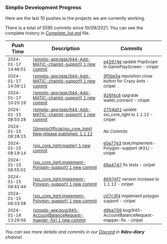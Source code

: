 
### Simplio Development Progress

Here are the last 10 pushes to the projects we are currently working.

There is a total of 5595 commits since 10/09/2021. You can see the complete history in
 [Complete_list.md](Complete_list.md) file.

| Push Time | Description | Commits |
| --- | --- | --- |
| <sub>2024-01-17 14:46:51</sub> | <sub>[[simplio-app:task/944-Add-MATIC-chainId-support] 1 new commit](https://github.com/SimplioOfficial/simplio-app/commit/e43974e0f6990bae091e07aa5c7c0369bff39917)</sub> | <sub>[e43974e](https://github.com/SimplioOfficial/simplio-app/commit/e43974e0f6990bae091e07aa5c7c0369bff39917) update PopScope in GamePlayScreen - ciripel</sub> |
| <sub>2024-01-17 14:36:11</sub> | <sub>[[simplio-app:task/944-Add-MATIC-chainId-support] 1 new commit](https://github.com/SimplioOfficial/simplio-app/commit/9f5be5a86f170439515c55bb46f710fa79eabbed)</sub> | <sub>[9f5be5a](https://github.com/SimplioOfficial/simplio-app/commit/9f5be5a86f170439515c55bb46f710fa79eabbed) reposition close button for Crazy Ants - ciripel</sub> |
| <sub>2024-01-17 10:20:19</sub> | <sub>[[simplio-app:task/944-Add-MATIC-chainId-support] 1 new commit](https://github.com/SimplioOfficial/simplio-app/commit/926f4c83c66ff738c24d2fc7c92c4cbe90b607f3)</sub> | <sub>[926f4c8](https://github.com/SimplioOfficial/simplio-app/commit/926f4c83c66ff738c24d2fc7c92c4cbe90b607f3) upgrade wallet_connect - ciripel</sub> |
| <sub>2024-01-15 08:55:28</sub> | <sub>[[simplio-app:task/944-Add-MATIC-chainId-support] 1 new commit](https://github.com/SimplioOfficial/simplio-app/commit/2754a016822e572506abe157eca2a182151a3315)</sub> | <sub>[2754a01](https://github.com/SimplioOfficial/simplio-app/commit/2754a016822e572506abe157eca2a182151a3315) update sio_core_light to 1.1.12 - ciripel</sub> |
| <sub>2024-01-15 08:28:15</sub> | <sub>[[SimplioOfficial/sio_core_light] New release published: 1.1.12](https://github.com/SimplioOfficial/sio_core_light/releases/tag/1.1.12)</sub> | <sub>_No Commits_</sub> |
| <sub>2024-01-15 08:19:14</sub> | <sub>[[sio_core_light:master] 1 new commit](https://github.com/SimplioOfficial/sio_core_light/commit/e0a77e3fb5fa128bc654d9bff2270756f8e30bc1)</sub> | <sub>[e0a77e3](https://github.com/SimplioOfficial/sio_core_light/commit/e0a77e3fb5fa128bc654d9bff2270756f8e30bc1) task/implement-Polygon-support (#31) - ciripel</sub> |
| <sub>2024-01-15 06:55:01</sub> | <sub>[[sio_core_light:implement-Polygon-support] 1 new commit](https://github.com/SimplioOfficial/sio_core_light/commit/68a4747534b6a95eb9b86c69e88aee493a75a0d7)</sub> | <sub>[68a4747](https://github.com/SimplioOfficial/sio_core_light/commit/68a4747534b6a95eb9b86c69e88aee493a75a0d7) fix tests - ciripel</sub> |
| <sub>2024-01-15 06:41:44</sub> | <sub>[[sio_core_light:implement-Polygon-support] 1 new commit](https://github.com/SimplioOfficial/sio_core_light/commit/8697ef7d27c2a14569446d8d4475ef6fe7e022be)</sub> | <sub>[8697ef7](https://github.com/SimplioOfficial/sio_core_light/commit/8697ef7d27c2a14569446d8d4475ef6fe7e022be) version increase to 1.1.12 - ciripel</sub> |
| <sub>2024-01-15 06:33:58</sub> | <sub>[[sio_core_light:implement-Polygon-support] 1 new commit](https://github.com/SimplioOfficial/sio_core_light/commit/c07c3f41ad955cee4baf05bdf8d3228197d32a41)</sub> | <sub>[c07c3f4](https://github.com/SimplioOfficial/sio_core_light/commit/c07c3f41ad955cee4baf05bdf8d3228197d32a41) implement polygon support - ciripel</sub> |
| <sub>2024-01-14 13:29:56</sub> | <sub>[[simplio-app:bug/945-AccountBalanceRequest-mapper-fix] 1 new commit](https://github.com/SimplioOfficial/simplio-app/commit/49ba7699207656ad1d99953565b34690046585a6)</sub> | <sub>[49ba769](https://github.com/SimplioOfficial/simplio-app/commit/49ba7699207656ad1d99953565b34690046585a6) bug/945-AccountBalanceRequest-mapper-fix - ciripel</sub> |

_You can see more details and commits in our [Discord](https://discord.gg/aKhjuwZmdP) in **#dev-diary** channel._
